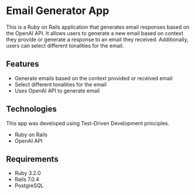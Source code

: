 # Email Generator App

This is a Ruby on Rails application that generates email responses based on the OpenAI API. It allows users to generate a new email based on context they provide or generate a response to an email they received. Additionally, users can select different tonalities for the email.

## Features

- Generate emails based on the context provided or received email
- Select different tonalities for the email
- Uses OpenAI API to generate email

## Technologies
This app was developed using Test-Driven Development principles.

- Ruby on Rails
- OpenAI API

## Requirements

 - Ruby 3.2.0
 - Rails 7.0.4
 - PostgreSQL
